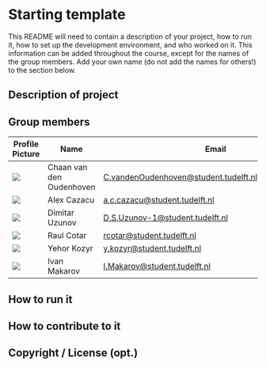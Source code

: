 # Starting template

This README will need to contain a description of your project, how to run it, how to set up the development environment, and who worked on it.
This information can be added throughout the course, except for the names of the group members.
Add your own name (do not add the names for others!) to the section below.

## Description of project

## Group members

| Profile Picture | Name | Email |
|---|---|---|
| ![](https://eu.ui-avatars.com/api/?name=CVDO&length=4&size=50&color=DDD&background=777&font-size=0.400) | Chaan van den Oudenhoven | 	C.vandenOudenhoven@student.tudelft.nl@student.tudelft.nl |
| ![](https://eu.ui-avatars.com/api/?name=ACC&length=4&size=100&color=FFFFF&background=ff8c00&font-size=0.400)| Alex Cazacu | a.c.cazacu@student.tudelft.nl |
| ![](https://eu.ui-avatars.com/api/?name=DSU&length=4&size=100&color=FFFFF&background=008000&font-size=0.400) | Dimitar Uzunov | D.S.Uzunov-1@student.tudelft.nl |
| ![](https://secure.gravatar.com/avatar/a610540d973a99c2fe5c2a84e907d9dd?s=800&d=identicon) | Raul Cotar | rcotar@student.tudelft.nl |
| ![](https://eu.ui-avatars.com/api/?name=YEK&length=4&size=100&color=FFFFF&background=008000&font-size=0.400) | Yehor Kozyr | y.kozyr@student.tudelft.nl |
| ![](https://eu.ui-avatars.com/api/?name=Ivan&length=4&size=100&color=FFFFF&background=008000&font-size=0.400) | Ivan Makarov | I.Makarov@student.tudelft.nl |
<!-- Instructions (remove once assignment has been completed -->
<!-- - Add (only!) your own name to the table above (use Markdown formatting) -->
<!-- - Mention your *student* email address -->
<!-- - Preferably add a recognizable photo, otherwise add your GitLab photo -->
<!-- - (please make sure the photos have the same size) --> 

## How to run it

## How to contribute to it

## Copyright / License (opt.)
